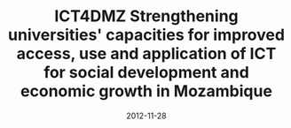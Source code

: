 ---
abstract: ''
authors:
- Thomas Grechenig
- Paul Pöltner
- Isabella Wagner
- Emilio Mosse
- Andrey Shindyapin
date: '2012-11-28'
featured: false
links:
- name: Publik
  url: https://publik.tuwien.ac.at/showentry.php?ID=216563&lang=2
publication_types:
- '3'
publishDate: '2012-11-28'
title: ICT4DMZ Strengthening universities' capacities for improved access, use and
  application of ICT for social development and economic growth in Mozambique
url_pdf: ''
---